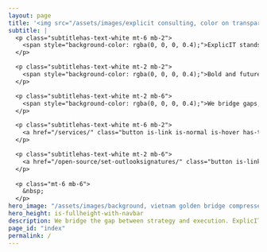 ```yaml
---
layout: page
title: '<img src="/assets/images/explicit consulting, color on transparent, company and slogan.png" alt="ExplicIT Consulting. We bridge the gap." class="mb-2" style="height: 3em; object-fit: contain; margin-left:-0.25em;"><!--ExplicIT Consulting. We bridge the gap.-->'
subtitle: |
  <p class="subtitlehas-text-white mt-6 mb-2">
    <span style="background-color: rgba(0, 0, 0, 0.4);">ExplicIT stands for specific, clear and detailed IT consulting.</span>
  </p>

  <p class="subtitlehas-text-white mt-2 mb-2">
    <span style="background-color: rgba(0, 0, 0, 0.4);">Bold and future-oriented, always realistic and without steam talk.</span>
  </p>

  <p class="subtitlehas-text-white mt-2 mb-6">
    <span style="background-color: rgba(0, 0, 0, 0.4);">We bridge gaps, with our heads in the sky and our feet on the ground.</span>
  </p>

  <p class="subtitlehas-text-white mt-6 mb-2">
    <a href="/services/" class="button is-link is-normal is-hover has-text-black has-text-weight-bold" style="background-color: limegreen;">>> Which gap can we bridge for you?</a>
  </p>

  <p class="subtitlehas-text-white mt-2 mb-6">
    <a href="/open-source/set-outlooksignatures/" class="button is-link is-normal is-hover has-text-black has-text-weight-bold" style="background-image: linear-gradient(to right, darkgoldenrod, goldenrod, darkgoldenrod, goldenrod, darkgoldenrod);">>> Set-OutlookSignatures Benefactor Circle add-on</a>
  </p>
  
  <p class="mt-6 mb-6">
    &nbsp;
  </p>
hero_image: "/assets/images/background, vietnam golden bridge compressed.jpg"
hero_height: is-fullheight-with-navbar
description: We bridge the gap between strategy and execution. ExplicIT stands for specific, clear and detailed IT consulting.
page_id: "index"
permalink: /
---
```

